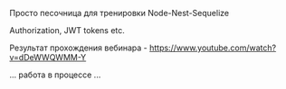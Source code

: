 Просто песочница для тренировки Node-Nest-Sequelize

Authorization, JWT tokens etc.

Результат прохождения вебинара - https://www.youtube.com/watch?v=dDeWWQWMM-Y

... работа в процессе ...
